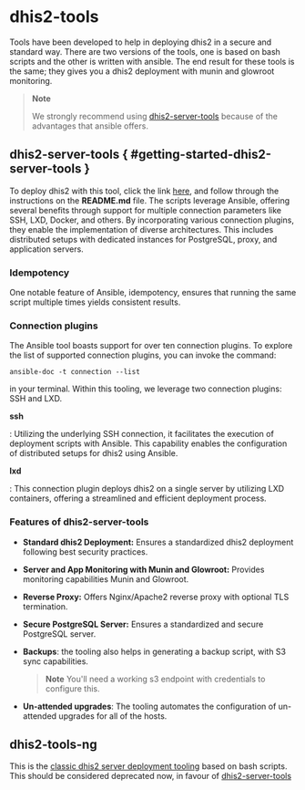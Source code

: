 # dhis2-tools

Tools have been developed to help in deploying dhis2 in a secure and standard way. There are two versions of the tools, one is based on bash scripts and the other is written with ansible. The end result for these tools is the same; they gives you a dhis2 deployment with munin and glowroot monitoring.

> **Note**
>
> We strongly recommend using [dhis2-server-tools](https://github.com/dhis2/dhis2-server-tools) because of the advantages that ansible offers.

## dhis2-server-tools { #getting-started-dhis2-server-tools }

To deploy dhis2 with this tool, click the link [here](https://github.com/dhis2/dhis2-server-tools), and follow through the instructions on the **README.md** file. The scripts leverage Ansible, offering several benefits through support for multiple connection parameters like SSH, LXD, Docker, and others. By incorporating various connection plugins, they enable the implementation of diverse architectures. This includes distributed setups with dedicated instances for PostgreSQL, proxy, and application servers.

### Idempotency

One notable feature of Ansible, idempotency, ensures that running the same script multiple times yields consistent results.

### Connection plugins

The Ansible tool boasts support for over ten connection plugins. To explore the list of supported connection plugins, you can invoke the command:

```
ansible-doc -t connection --list
```

in your terminal. Within this tooling, we leverage two connection plugins: SSH and LXD.

**ssh**

  : Utilizing the underlying SSH connection, it facilitates the execution of deployment scripts with Ansible. This capability enables the configuration of distributed setups for dhis2 using Ansible.

**lxd**

  : This connection plugin deploys dhis2 on a single server by utilizing LXD containers, offering a streamlined and efficient deployment process.

### Features of dhis2-server-tools

- **Standard dhis2 Deployment:** Ensures a standardized dhis2 deployment following best security practices.

- **Server and App Monitoring with Munin and Glowroot:** Provides monitoring capabilities Munin and Glowroot.

- **Reverse Proxy:** Offers Nginx/Apache2 reverse proxy with optional TLS termination.

- **Secure PostgreSQL Server:** Ensures a standardized and secure PostgreSQL server.

- **Backups**: the tooling also helps in generating a backup script, with S3 sync capabilities.

  > **Note** 
  > You'll need a working s3 endpoint with credentials to configure this.

- **Un-attended upgrades**: The tooling automates the configuration of un-attended upgrades for all of the hosts.

## dhis2-tools-ng

This is the [classic dhis2 server deployment tooling](https://github.com/bobjolliffe/dhis2-tools-ng) based on bash scripts. This should be considered deprecated now, in favour of [dhis2-server-tools](#getting-started-dhis2-server-tools)
